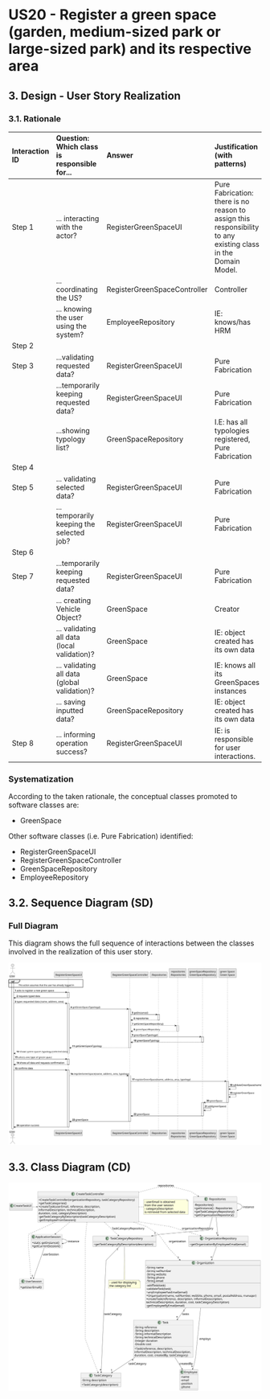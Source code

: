# US20 - Register a green space (garden, medium-sized park or large-sized park) and its respective area

## 3. Design - User Story Realization 

### 3.1. Rationale


| Interaction ID | Question: Which class is responsible for...   | Answer                       | Justification (with patterns)                                                                                 |
|:---------------|:----------------------------------------------|:-----------------------------|:--------------------------------------------------------------------------------------------------------------|
| Step 1  		     | 	... interacting with the actor?              | RegisterGreenSpaceUI         | Pure Fabrication: there is no reason to assign this responsibility to any existing class in the Domain Model. |
| 			  		        | 	... coordinating the US?                     | RegisterGreenSpaceController | Controller                                                                                                    |
| 			  		        | ... knowing the user using the system?        | EmployeeRepository           | IE: knows/has HRM                                                                                             |
| Step 2  		     | 							                                       |                              |                                                                                                               |
| Step 3	        | 	...validating requested data?                | RegisterGreenSpaceUI         | Pure Fabrication                                                                                              |
| 		             | 	...temporarily keeping requested data?       | RegisterGreenSpaceUI         | Pure Fabrication                                                                                              |
|                | 	...showing typology list?                    | GreenSpaceRepository         | I.E: has all typologies registered, Pure Fabrication                                                          |
| Step 4  		     | 	                                             |                              |                                                                                                               |
| Step 5 	       | 	... validating selected data?                | RegisterGreenSpaceUI         | Pure Fabrication                                                                                              |
| 		             | 	... temporarily keeping the selected job?    | RegisterGreenSpaceUI         | Pure Fabrication                                                                                              |              
| Step 6  		     | 							                                       |                              |                                                                                                               |              
| Step 7         | 	...temporarily keeping requested data?       | RegisterGreenSpaceUI         | Pure Fabrication                                                                                              |
| 	              | 	... creating Vehicle Object?                 | GreenSpace                   | Creator                                                                                                       |
| 		             | 	... validating all data (local validation)?  | GreenSpace                   | IE: object created has its own data                                                                           |
| 		             | 	... validating all data (global validation)? | GreenSpace                   | 	IE: knows all its GreenSpaces instances                                                                      |
| 		             | 	... saving inputted data?                    | GreenSpaceRepository         | IE: object created has its own data                                                                           |
| Step 8  		     | 	... informing operation success?             | RegisterGreenSpaceUI         | IE: is responsible for user interactions.                                                                     | 

### Systematization ##

According to the taken rationale, the conceptual classes promoted to software classes are: 

* GreenSpace


Other software classes (i.e. Pure Fabrication) identified: 

* RegisterGreenSpaceUI  
* RegisterGreenSpaceController
* GreenSpaceRepository
* EmployeeRepository


## 3.2. Sequence Diagram (SD)


### Full Diagram

This diagram shows the full sequence of interactions between the classes involved in the realization of this user story.

![Sequence Diagram - Full](svg/us20-sequence-diagram-full.svg)


## 3.3. Class Diagram (CD)

![Class Diagram](svg/us006-class-diagram.svg)